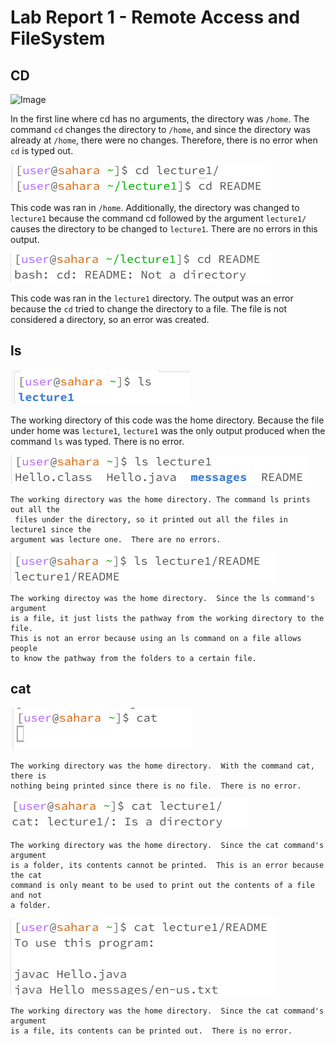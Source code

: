 # Lab Report 1 - Remote Access and FileSystem

## CD
![Image](https://github.com/DatGuy84/cse15l-lab-reports/assets/148490937/38488f72-f65b-4b23-b562-a76835d4dd5a)

In the first line where cd has no arguments, the directory was `/home`. The command
`cd` changes the directory to `/home`, and since the directory was already at `/home`,
there were no changes.  Therefore, there is no error when `cd` is typed out.

![Image](https://github.com/DatGuy84/cse15l-lab-reports/blob/main/CD%20Lecture1.png?raw=true)

This code was ran in `/home`.  Additionally, the directory was
changed to `lecture1` because the command cd followed by the argument
`lecture1/` causes the directory to be changed to `lecture1`.  There are no
errors in this output.

![Image](https://github.com/DatGuy84/cse15l-lab-reports/blob/main/CD%20README.png?raw=true)

This code was ran in the `lecture1` directory.  The output was an error because
the `cd` tried to change the directory to a file. The file is not considered a
directory, so an error was created.


## ls

![Image](https://github.com/DatGuy84/cse15l-lab-reports/blob/main/ls%20no%20arguments.png?raw=true)

The working directory of this code was the home directory.  Because the file
under home was `lecture1`, `lecture1` was the only output produced when the command
 `ls` was typed.  There is no error.

![Image](https://github.com/DatGuy84/cse15l-lab-reports/blob/main/ls%20lecture1.png?raw=true)

```
The working directory was the home directory. The command ls prints out all the
 files under the directory, so it printed out all the files in lecture1 since the
argument was lecture one.  There are no errors.
```

![Image](https://github.com/DatGuy84/cse15l-lab-reports/blob/main/ls%20README.png?raw=true)

```
The working directoy was the home directory.  Since the ls command's argument
is a file, it just lists the pathway from the working directory to the file.
This is not an error because using an ls command on a file allows people
to know the pathway from the folders to a certain file.
```

## cat
![Image](https://github.com/DatGuy84/cse15l-lab-reports/blob/main/Cat%20no%20arguments.png?raw=true)

```
The working directory was the home directory.  With the command cat, there is
nothing being printed since there is no file.  There is no error.
```

![Image](https://github.com/DatGuy84/cse15l-lab-reports/blob/main/cat%20Lecture1.png?raw=true)

```
The working directory was the home directory.  Since the cat command's argument
is a folder, its contents cannot be printed.  This is an error because the cat
command is only meant to be used to print out the contents of a file and not
a folder.
```

![Image](https://github.com/DatGuy84/cse15l-lab-reports/blob/main/cat%20README.png?raw=true)

```
The working directory was the home directory.  Since the cat command's argument
is a file, its contents can be printed out.  There is no error.
```
